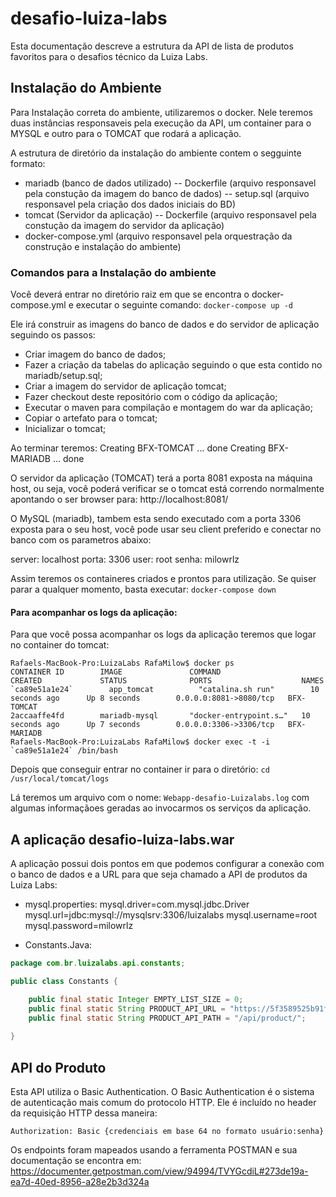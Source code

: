 # desafio-luiza-labs
Esta documentação descreve a estrutura da API de lista de produtos favoritos para o desafios técnico da Luiza Labs.

## Instalação do Ambiente

Para Instalação correta do ambiente, utilizaremos o docker. Nele teremos duas instâncias responsaveis pela execução da API, um
container para o MYSQL e outro para o TOMCAT que rodará a aplicação.

A estrutura de diretório da instalação do ambiente contem o segguinte formato:

- mariadb (banco de dados utilizado)
-- Dockerfile (arquivo responsavel pela constução da imagem do banco de dados)
-- setup.sql (arquivo responsavel pela criação dos dados iniciais do BD)
- tomcat (Servidor da aplicação)
-- Dockerfile (arquivo responsavel pela constução da imagem do servidor da aplicação)
- docker-compose.yml (arquivo responsavel pela orquestração da construção e instalação do ambiente)

### Comandos para a Instalação do ambiente

Você deverá entrar no diretório raiz em que se encontra o docker-compose.yml e executar o seguinte comando:
`docker-compose up -d`

Ele irá construir as imagens do banco de dados e do servidor de aplicação seguindo os passos:
- Criar imagem do banco de dados;
- Fazer a criação da tabelas do aplicação seguindo o que esta contido no mariadb/setup.sql;
- Criar a imagem do servidor de aplicação tomcat;
- Fazer checkout deste repositório com o código da aplicação;
- Executar o maven para compilação e montagem do war da aplicação;
- Copiar o artefato para o tomcat;
- Inicializar o tomcat;

Ao terminar teremos:
Creating BFX-TOMCAT  ... done
Creating BFX-MARIADB ... done

O servidor da aplicação (TOMCAT) terá a porta 8081 exposta na máquina host, ou seja, você poderá verificar se o tomcat está correndo normalmente apontando o ser browser para:
http://localhost:8081/

O MySQL (mariadb), tambem esta sendo executado com a porta 3306 exposta para o seu host, você pode usar seu client preferido e conectar
no banco com os parametros abaixo:

server: localhost
porta: 3306
user: root
senha: milowrlz

Assim teremos os containeres criados e prontos para utilização. Se quiser parar a qualquer momento, basta executar:
`docker-compose down`

#### Para acompanhar os logs da aplicação:

Para que você possa acompanhar os logs da aplicação teremos que logar no container do tomcat:

```
Rafaels-MacBook-Pro:LuizaLabs RafaMilow$ docker ps
CONTAINER ID        IMAGE               COMMAND                  CREATED             STATUS              PORTS                    NAMES
`ca89e51a1e24`        app_tomcat          "catalina.sh run"        10 seconds ago      Up 8 seconds        0.0.0.0:8081->8080/tcp   BFX-TOMCAT
2accaaffe4fd        mariadb-mysql       "docker-entrypoint.s…"   10 seconds ago      Up 7 seconds        0.0.0.0:3306->3306/tcp   BFX-MARIADB
Rafaels-MacBook-Pro:LuizaLabs RafaMilow$ docker exec -t -i `ca89e51a1e24` /bin/bash
```

Depois que conseguir entrar no container ir para o diretório:
`cd /usr/local/tomcat/logs`

Lá teremos um arquivo com o nome: `Webapp-desafio-Luizalabs.log` com algumas informaçãoes geradas ao invocarmos os serviços da aplicação.

## A aplicação desafio-luiza-labs.war

A aplicação possui dois pontos em que podemos configurar a conexão com o banco de dados e a URL para que seja chamado a API de produtos da Luiza Labs:

- mysql.properties:
mysql.driver=com.mysql.jdbc.Driver
mysql.url=jdbc:mysql://mysqlsrv:3306/luizalabs
mysql.username=root
mysql.password=milowrlz

- Constants.Java:
```java
package com.br.luizalabs.api.constants;

public class Constants {

	public final static Integer EMPTY_LIST_SIZE = 0;
	public final static String PRODUCT_API_URL = "https://5f3589525b91f60016ca4ee6.mockapi.io";
	public final static String PRODUCT_API_PATH = "/api/product/";
  
}
```

## API do Produto

Esta API utiliza o Basic Authentication.
O Basic Authentication é o sistema de autenticação mais comum do protocolo HTTP. Ele é incluído no header da requisição HTTP dessa maneira:
```
Authorization: Basic {credenciais em base 64 no formato usuário:senha}
```

Os endpoints foram mapeados usando a ferramenta POSTMAN e sua documentação se encontra em:
https://documenter.getpostman.com/view/94994/TVYGcdiL#273de19a-ea7d-40ed-8956-a28e2b3d324a

